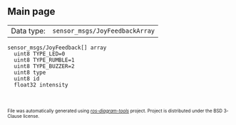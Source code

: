 <!--
File was automatically generated using 'ros-diagram-tools' project.
Project is distributed under the BSD 3-Clause license.
-->

## Main page

|     |     |
| --- | --- |
| Data type: | `sensor_msgs/JoyFeedbackArray` |

```
sensor_msgs/JoyFeedback[] array
  uint8 TYPE_LED=0
  uint8 TYPE_RUMBLE=1
  uint8 TYPE_BUZZER=2
  uint8 type
  uint8 id
  float32 intensity


```


</br>
<font size="1">
File was automatically generated using <a href="https://github.com/anetczuk/ros-diagram-tools"><i>ros-diagram-tools</i></a> project.
Project is distributed under the BSD 3-Clause license.
</font>

